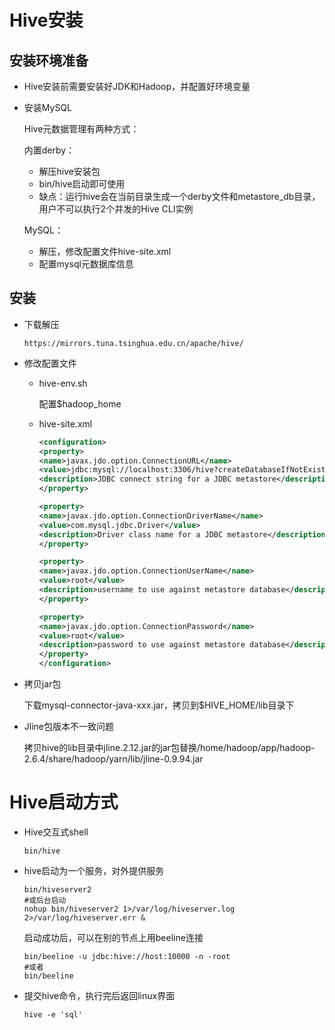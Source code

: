 # Hive安装

## 安装环境准备

- Hive安装前需要安装好JDK和Hadoop，并配置好环境变量

- 安装MySQL

  Hive元数据管理有两种方式：

  内置derby：

  - 解压hive安装包
  - bin/hive启动即可使用
  - 缺点：运行hive会在当前目录生成一个derby文件和metastore_db目录，用户不可以执行2个并发的Hive CLI实例

  MySQL：

  - 解压，修改配置文件hive-site.xml
  - 配置mysql元数据库信息

## 安装

- 下载解压

  ```http
  https://mirrors.tuna.tsinghua.edu.cn/apache/hive/
  ```

- 修改配置文件

  - hive-env.sh

    配置$hadoop_home

  - hive-site.xml

    ```xml
    <configuration>
    <property>
    <name>javax.jdo.option.ConnectionURL</name>
    <value>jdbc:mysql://localhost:3306/hive?createDatabaseIfNotExist=true</value>
    <description>JDBC connect string for a JDBC metastore</description>
    </property>
    
    <property>
    <name>javax.jdo.option.ConnectionDriverName</name>
    <value>com.mysql.jdbc.Driver</value>
    <description>Driver class name for a JDBC metastore</description>
    </property>
    
    <property>
    <name>javax.jdo.option.ConnectionUserName</name>
    <value>root</value>
    <description>username to use against metastore database</description>
    </property>
    
    <property>
    <name>javax.jdo.option.ConnectionPassword</name>
    <value>root</value>
    <description>password to use against metastore database</description>
    </property>
    </configuration>
    ```

- 拷贝jar包

  下载mysql-connector-java-xxx.jar，拷贝到$HIVE_HOME/lib目录下

- Jline包版本不一致问题

  拷贝hive的lib目录中jline.2.12.jar的jar包替换/home/hadoop/app/hadoop-2.6.4/share/hadoop/yarn/lib/jline-0.9.94.jar

# Hive启动方式

- Hive交互式shell

  ```
  bin/hive
  ```

- hive启动为一个服务，对外提供服务

  ```
  bin/hiveserver2
  #或后台启动
  nohup bin/hiveserver2 1>/var/log/hiveserver.log 2>/var/log/hiveserver.err &
  ```

  启动成功后，可以在别的节点上用beeline连接

  ```
  bin/beeline -u jdbc:hive://host:10000 -n -root
  #或者
  bin/beeline
  ```

- 提交hive命令，执行完后返回linux界面

  ```
  hive -e 'sql'
  ```